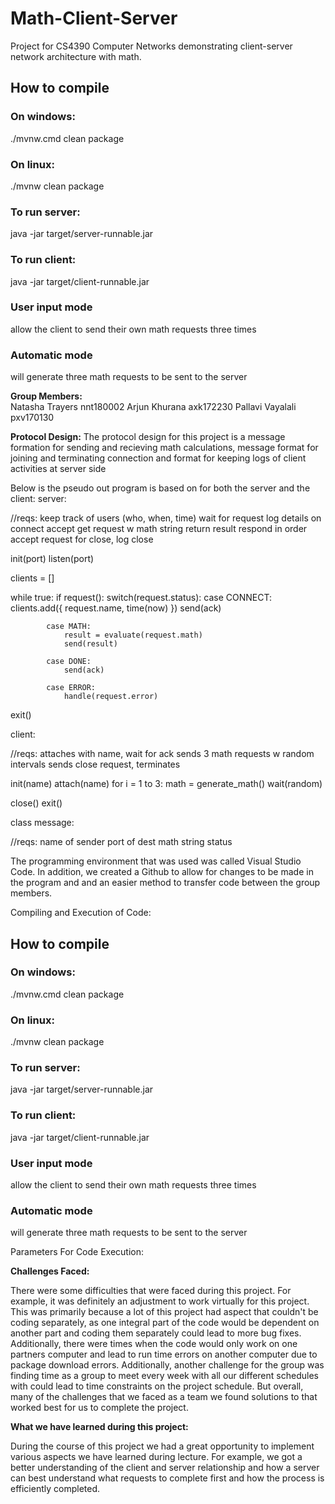 # Math-Client-Server
Project for CS4390 Computer Networks demonstrating client-server network architecture with math.

## **How to compile**  
### On windows:  
./mvnw.cmd clean package

### On linux:  
./mvnw clean package

### To run server:  
java -jar target/server-runnable.jar

### To run client:  
java -jar target/client-runnable.jar

### User input mode  
allow the client to send their own math requests three times  
### Automatic mode  
will generate three math requests to be sent to the server

**Group Members:**  
Natasha Trayers nnt180002
Arjun Khurana axk172230
Pallavi Vayalali  pxv170130

**Protocol Design:**
The protocol design for this project is a message formation for sending and recieving math calculations, message format for joining and terminating connection and format for keeping logs of client activities at server side

Below is the pseudo out program is based on for both the server and the client:
server:

//reqs: 
	keep track of users (who, when, time)
	wait for request
	log details on connect
	accept get request w math string
	return result
	respond in order
	accept request for close, log close

init(port)
listen(port)

clients = []

while true:
	if request():
		switch(request.status):
			case CONNECT:
				clients.add({
					request.name,
					time(now)
				})
				send(ack)
			
			case MATH:
				result = evaluate(request.math)
				send(result)
			
			case DONE:
				send(ack)

			case ERROR:
				handle(request.error)

exit()

client:

//reqs:
	attaches with name, wait for ack
	sends 3 math requests w random intervals
	sends close request, terminates

init(name)
attach(name)
for i = 1 to 3:
	math = generate_math()
	wait(random)

close()
exit()

class message:

//reqs:
	name of sender
	port of dest
	math string
	status

The programming environment that was used was called Visual Studio Code. In addition, we created a Github to allow for changes 
to be made in the program and and an easier method to transfer code between the group members.

Compiling and Execution of Code:

## **How to compile**  
### On windows:  
./mvnw.cmd clean package

### On linux:  
./mvnw clean package

### To run server:  
java -jar target/server-runnable.jar

### To run client:  
java -jar target/client-runnable.jar

### User input mode  
allow the client to send their own math requests three times  
### Automatic mode  
will generate three math requests to be sent to the server

Parameters For Code Execution:

**Challenges Faced:**

There were some difficulties that were faced during this project. For example, it was definitely an adjustment to work virtually for this project. This was primarily because a lot of this project had aspect that couldn't be coding separately, as one integral part of the code would be dependent on another part and coding them separately could lead to more bug fixes. Additionally, there were times when the code would only work on one partners computer and lead to run time errors on another computer due to package download errors. Additionally, another challenge for the group was finding time as a group to meet every week with all our different schedules with could lead to time constraints on the project schedule. But overall, many of the challenges that we faced as a team we found solutions to that worked best for us to complete the project. 

**What we have learned during this project:**

During the course of this project we had a great opportunity to implement various aspects we have learned during lecture. For example, we got a better understanding of the client and server relationship and how a server can best understand what requests to complete first and how the process is efficiently completed.
